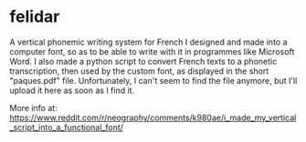 # felidar
A vertical phonemic writing system for French I designed and made into a computer font, so as to be able to write with it in programmes like Microsoft Word. 
I also made a python script to convert French texts to a phonetic transcription, then used by the custom font, as displayed in the short "paques.pdf" file. 
Unfortunately, I can't seem to find the file anymore, but I'll upload it here as soon as I find it. 

More info at: https://www.reddit.com/r/neography/comments/k980ae/i_made_my_vertical_script_into_a_functional_font/
